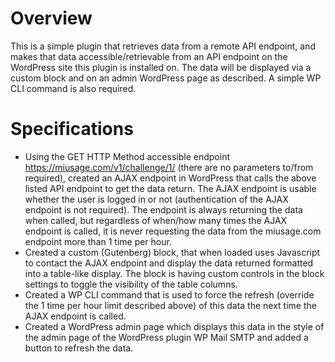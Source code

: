 # Overview
This is a simple plugin that retrieves data from a remote API endpoint, and makes that data accessible/retrievable from an API endpoint on the WordPress site this plugin is installed on. The data will be displayed via a custom block and on an admin WordPress page as described. A simple WP CLI command is also required.

# Specifications

* Using the GET HTTP Method accessible endpoint https://miusage.com/v1/challenge/1/ (there are no parameters to/from required), created an AJAX endpoint in WordPress that calls the above listed API endpoint to get the data return. The AJAX endpoint is usable whether the user is logged in or not (authentication of the AJAX endpoint is not required). The endpoint is always returning the data when called, but regardless of when/how many times the AJAX endpoint is called, it is never requesting the data from the miusage.com endpoint more than 1 time per hour.
* Created a custom (Gutenberg) block, that when loaded uses Javascript to contact the AJAX endpoint and display the data returned formatted into a table-like display. The block is having custom controls in the block settings to toggle the visibility of the table columns.
* Created a WP CLI command that is used to force the refresh  (override the 1 time per hour limit described above) of this data the next time the AJAX endpoint is called.
* Created a WordPress admin page which displays this data in the style of the admin page of the WordPress plugin WP Mail SMTP and added a button to refresh the data.